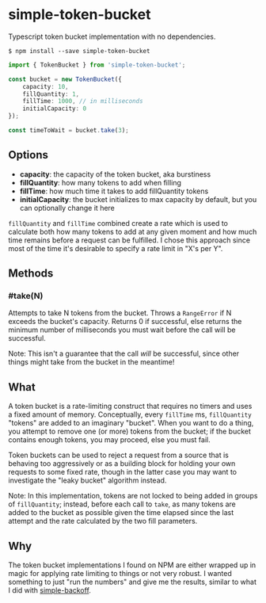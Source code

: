 # simple-token-bucket

Typescript token bucket implementation with no dependencies.

```
$ npm install --save simple-token-bucket
```

```ts
import { TokenBucket } from 'simple-token-bucket';

const bucket = new TokenBucket({
    capacity: 10,
    fillQuantity: 1,
    fillTime: 1000, // in milliseconds
    initialCapacity: 0
});

const timeToWait = bucket.take(3);
```

## Options
* **capacity**: the capacity of the token bucket, aka burstiness
* **fillQuantity**: how many tokens to add when filling
* **fillTime**: how much time it takes to add fillQuantity tokens
* **initialCapacity**: the bucket initializes to max capacity by default, but you can optionally change it here

`fillQuantity` and `fillTime` combined create a rate which is used to calculate both how many tokens to add at any given moment and how much time remains before a request can be fulfilled. I chose this approach since most of the time it's desirable to specify a rate limit in "X's per Y".

## Methods

### #take(N)
Attempts to take N tokens from the bucket. Throws a `RangeError` if N exceeds the bucket's capacity. Returns 0 if successful, else returns the minimum number of milliseconds you must wait before the call will be successful.

Note: This isn't a guarantee that the call *will* be successful, since other things might take from the bucket in the meantime!

## What
A token bucket is a rate-limiting construct that requires no timers and uses a fixed amount of memory. Conceptually, every `fillTime` ms, `fillQuantity` "tokens" are added to an imaginary "bucket". When you want to do a thing, you attempt to remove one (or more) tokens from the bucket; if the bucket contains enough tokens, you may proceed, else you must fail.

Token buckets can be used to reject a request from a source that is behaving too aggressively or as a building block for holding your own requests to some fixed rate, though in the latter case you may want to investigate the "leaky bucket" algorithm instead.

Note: In this implementation, tokens are not locked to being added in groups of `fillQuantity`; instead, before each call to `take`, as many tokens are added to the bucket as possible given the time elapsed since the last attempt and the rate calculated by the two fill parameters.

## Why
The token bucket implementations I found on NPM are either wrapped up in magic for applying rate limiting to things or not very robust. I wanted something to just "run the numbers" and give me the results, similar to what I did with [simple-backoff](https://www.npmjs.com/package/simple-backoff).

